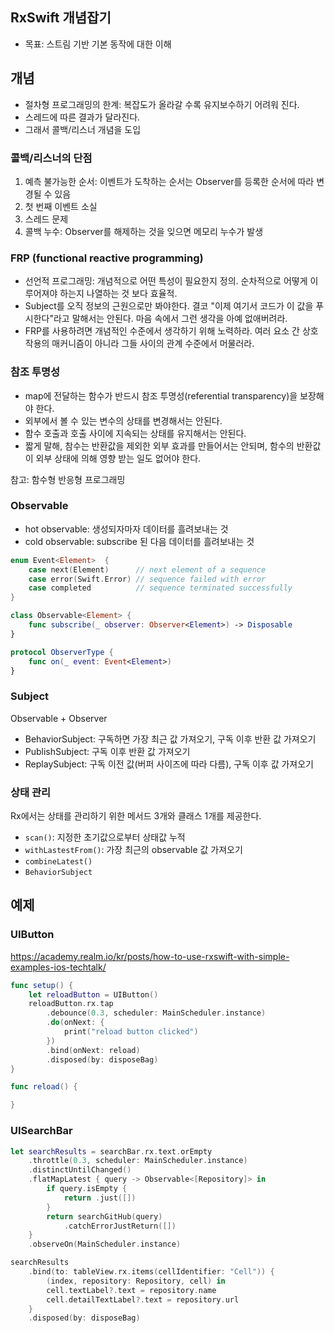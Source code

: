 ## RxSwift 개념잡기

* 목표: 스트림 기반 기본 동작에 대한 이해
## 개념
* 절차형 프로그래밍의 한계: 복잡도가 올라갈 수록 유지보수하기 어려워 진다.
* 스레드에 따른 결과가 달라진다.
* 그래서 콜백/리스너 개념을 도입

### 콜백/리스너의 단점

  1. 예측 불가능한 순서: 이벤트가 도착하는 순서는 Observer를 등록한 순서에 따라 변경될 수 있음
  2. 첫 번째 이벤트 소실
  3. 스레드 문제
  4. 콜백 누수: Observer를 해제하는 것을 잊으면 메모리 누수가 발생

### FRP (functional reactive programming)
* 선언적 프로그래밍: 개념적으로 어떤 특성이 필요한지 정의. 순차적으로 어떻게 이루어져야 하는지 나열하는 것 보다 효율적.
* Subject를 오직 정보의 근원으로만 봐야한다. 결코 "이제 여기서 코드가 이 값을 푸시한다"라고 말해서는 안된다. 마음 속에서 그런 생각을 아예 없애버려라.
* FRP를 사용하려면 개념적인 수준에서 생각하기 위해 노력하라. 여러 요소 간 상호작용의 매커니즘이 아니라 그들 사이의 관계 수준에서 머물러라.

### 참조 투명성
* map에 전달하는 함수가 반드시 참조 투명성(referential transparency)을 보장해야 한다.
* 외부에서 볼 수 있는 변수의 상태를 변경해서는 안된다.
* 함수 호출과 호출 사이에 지속되는 상태를 유지해서는 안된다.
* 짧게 말해, 참수는 반환값을 제외한 외부 효과를 만들어서는 안되며, 함수의 반환값이 외부 상태에 의해 영향 받는 일도 없어야 한다.

참고: 함수형 반응형 프로그래밍

### Observable
* hot observable: 생성되자마자 데이터를 흘려보내는 것
* cold observable: subscribe 된 다음 데이터를 흘려보내는 것

```swift
enum Event<Element>  {
    case next(Element)      // next element of a sequence
    case error(Swift.Error) // sequence failed with error
    case completed          // sequence terminated successfully
}

class Observable<Element> {
    func subscribe(_ observer: Observer<Element>) -> Disposable
}

protocol ObserverType {
    func on(_ event: Event<Element>)
}
```

### Subject
Observable + Observer
* BehaviorSubject: 구독하면 가장 최근 값 가져오기, 구독 이후 반환 값 가져오기
* PublishSubject: 구독 이후 반환 값 가져오기
* ReplaySubject: 구독 이전 값(버퍼 사이즈에 따라 다름), 구독 이후 값 가져오기


### 상태 관리
Rx에서는 상태를 관리하기 위한 메서드 3개와 클래스 1개를 제공한다.
* `scan()`: 지정한 초기값으로부터 상태값 누적
* `withLastestFrom()`: 가장 최근의 observable 값 가져오기
* `combineLatest()`
* `BehaviorSubject`


## 예제
### UIButton
https://academy.realm.io/kr/posts/how-to-use-rxswift-with-simple-examples-ios-techtalk/
```swift
func setup() {
    let reloadButton = UIButton()
    reloadButton.rx.tap
        .debounce(0.3, scheduler: MainScheduler.instance)
        .do(onNext: {
            print("reload button clicked")
        })
        .bind(onNext: reload)
        .disposed(by: disposeBag)
}

func reload() {

}
```

### UISearchBar
```swift
let searchResults = searchBar.rx.text.orEmpty
    .throttle(0.3, scheduler: MainScheduler.instance)
    .distinctUntilChanged()
    .flatMapLatest { query -> Observable<[Repository]> in
        if query.isEmpty {
            return .just([])
        }
        return searchGitHub(query)
            .catchErrorJustReturn([])
    }
    .observeOn(MainScheduler.instance)

searchResults
    .bind(to: tableView.rx.items(cellIdentifier: "Cell")) {
        (index, repository: Repository, cell) in
        cell.textLabel?.text = repository.name
        cell.detailTextLabel?.text = repository.url
    }
    .disposed(by: disposeBag)
```
